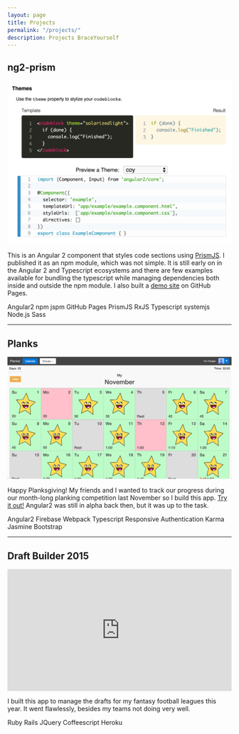 ```yaml
---
layout: page
title: Projects
permalink: "/projects/"
description: Projects BraceYourself
---
```


## ng2-prism

<div class="icons">
  <a class="github ext" href="https://github.com/tpadjen/ng2-prism"><i class="fa fa-github"></i></a>
  <a class="web ext" href="/ng2-prism"><i class="fa fa-link"></i></a>
</div>

<div class="preview" style="width: 100%;">
  <a href="/ng2-prism"><img src="/public/img/previews/ng2-prism.png" alt="ng2-prism"></a>
</div>

This is an Angular 2 component that styles code sections using [PrismJS](http://prismjs.com/). I published it as an npm module, which was not simple. It is still early on in the Angular 2 and Typescript ecosystems and there are few examples available for bundling the typescript while managing dependencies both inside and outside the npm module. I also built a [demo site](http://www.braceyourself.io/ng2-prism) on GitHub Pages.

<div class="tags"><span class="tag">Angular2</span> <span class="tag">npm</span> <span class="tag">jspm</span> <span class="tag">GitHub Pages</span> <span class="tag">PrismJS</span> <span class="tag">RxJS</span> <span class="tag">Typescript</span> <span class="tag">systemjs</span> <span class="tag">Node.js</span> <span class="tag">Sass</span> </div>
<hr>

## Planks

<div class="icons">
  <a class="github ext" href="https://github.com/tpadjen/planks"><i class="fa fa-github"></i></a>
  <a class="web ext" href="https://planks.firebaseapp.com"><i class="fa fa-link"></i></a>
</div>

<div class="preview" style="width: 100%;">
  <a href="https://planks.firebaseapp.com"><img src="/public/img/previews/planks.png" alt="Planks"></a>
</div>

Happy Planksgiving! My friends and I wanted to track our progress during our month-long planking competition last November so I build this app. [Try it out!](https:planks.firebaseapp.com) Angular2 was still in alpha back then, but it was up to the task.

<div class="tags"><span class="tag">Angular2</span> <span class="tag">Firebase</span> <span class="tag">Webpack</span> <span class="tag">Typescript</span> <span class="tag">Responsive</span> <span class="tag">Authentication</span> <span class="tag">Karma</span> <span class="tag">Jasmine</span> <span class="tag">Bootstrap</span></div>
<hr>

## Draft Builder 2015

<div class="icons">
  <a class="github ext" href="https://github.com/tpadjen/draft-builder2015"><i class="fa fa-github"></i></a>
</div>

<div class="preview" style="width: 100%; height: 0px; position: relative; padding-bottom: 54.381%;"><iframe src="https://streamable.com/e/mdy7" frameborder="0" allowfullscreen webkitallowfullscreen mozallowfullscreen scrolling="no" style="width: 100%; height: 100%; position: absolute;"></iframe></div>

I built this app to manage the drafts for my fantasy football leagues this year. It went flawlessly, besides my teams not doing very well.

<div class="tags"><span class="tag">Ruby</span> <span class="tag">Rails</span> <span class="tag">JQuery</span> <span class="tag">Coffeescript</span> <span class="tag">Heroku</span></div>